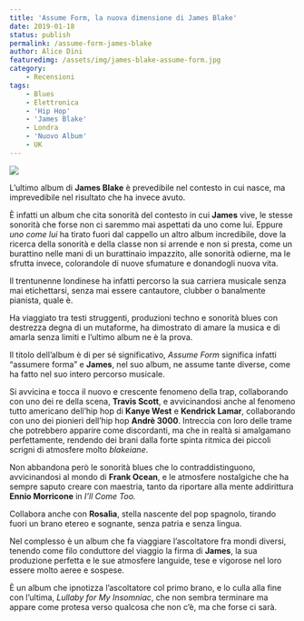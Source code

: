 ```yaml
---
title: 'Assume Form, la nuova dimensione di James Blake'
date: 2019-01-18
status: publish
permalink: /assume-form-james-blake
author: Alice Dini
featuredimg: /assets/img/james-blake-assume-form.jpg
category:
    - Recensioni
tags:
    - Blues
    - Elettronica
    - 'Hip Hop'
    - 'James Blake'
    - Londra
    - 'Nuovo Album'
    - UK
---
```

![](/assets/img/james-blake-assume-form.jpg)

L’ultimo album di **James Blake** è prevedibile nel contesto in cui nasce, ma imprevedibile nel risultato che ha invece avuto.

È infatti un album che cita sonorità del contesto in cui **James** vive, le stesse sonorità che forse non ci saremmo mai aspettati da uno come lui. Eppure *uno come lui* ha tirato fuori dal cappello un altro album incredibile, dove la ricerca della sonorità e della classe non si arrende e non si presta, come un burattino nelle mani di un burattinaio impazzito, alle sonorità odierne, ma le sfrutta invece, colorandole di nuove sfumature e donandogli nuova vita.

Il trentunenne londinese ha infatti percorso la sua carriera musicale senza mai etichettarsi, senza mai essere cantautore, clubber o banalmente pianista, quale è.

Ha viaggiato tra testi struggenti, produzioni techno e sonorità blues con destrezza degna di un mutaforme, ha dimostrato di amare la musica e di amarla senza limiti e l’ultimo album ne è la prova.

Il titolo dell’album è di per sé significativo, *Assume Form* significa infatti “assumere forma” e **James**, nel suo album, ne assume tante diverse, come ha fatto nel suo intero percorso musicale.

Si avvicina e tocca il nuovo e crescente fenomeno della trap, collaborando con uno dei re della scena, **Travis Scott**, e avvicinandosi anche al fenomeno tutto americano dell’hip hop di **Kanye West** e **Kendrick Lamar**, collaborando con uno dei pionieri dell’hip hop **Andrè 3000**. Intreccia con loro delle trame che potrebbero apparire come discordanti, ma che in realtà si amalgamano perfettamente, rendendo dei brani dalla forte spinta ritmica dei piccoli scrigni di atmosfere molto *blakeiane*.

Non abbandona però le sonorità blues che lo contraddistinguono, avvicinandosi al mondo di **Frank Ocean**, e le atmosfere nostalgiche che ha sempre saputo creare con maestria, tanto da riportare alla mente addirittura **Ennio Morricone** in *I’ll Come Too.*

Collabora anche con **Rosalìa**, stella nascente del pop spagnolo, tirando fuori un brano etereo e sognante, senza patria e senza lingua.

Nel complesso è un album che fa viaggiare l’ascoltatore fra mondi diversi, tenendo come filo conduttore del viaggio la firma di **James**, la sua produzione perfetta e le sue atmosfere languide, tese e vigorose nel loro essere molto aeree e sospese.

È un album che ipnotizza l’ascoltatore col primo brano, e lo culla alla fine con l’ultima, *Lullaby for My Insomniac*, che non sembra terminare ma appare come protesa verso qualcosa che non c’è, ma che forse ci sarà.
